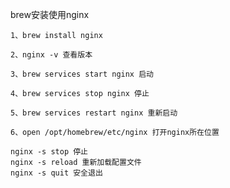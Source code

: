 brew安装使用nginx

```shell
1、brew install nginx

2、nginx -v 查看版本

3、brew services start nginx 启动

4、brew services stop nginx 停止

5、brew services restart nginx 重新启动

6、open /opt/homebrew/etc/nginx 打开nginx所在位置
```



```shell
nginx -s stop 停止
nginx -s reload 重新加载配置文件
nginx -s quit 安全退出
```

